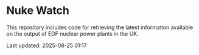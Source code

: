 # Nuke Watch

This repository includes code for retrieving the latest information available on the output of EDF nuclear power plants in the UK.

Last updated: 2025-08-25 01:17